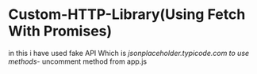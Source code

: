 # Custom-HTTP-Library(Using Fetch With Promises)

in this i have used fake API Which is _jsonplaceholder.typicode.com_
_to use methods_- uncomment method from app.js
